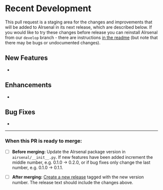 <!-- Welcome to the AIrsenal repo, thank you for making a contribution!

This template should only be used by AIrsenal maintainers for creating
pull requests from the develop branch into the main/master branch.
Contributions from the community do not need to use this template -
please either delete the template text or use our other pull request
template.

For maintainers:
- When merging a contribution into the develop branch
(i.e. into this PR) please update the relevant sections below with
the changes that have been made.
- Please remember to link to the issue that the change is for where
possible, including using the 'closes' or 'fixes' keyword where
appropriate so the issue is closed when this is merged.

Everything between the html comment brackets will not be rendered.
You may delete these comments if you like. -->

# Recent Development

This pull request is a staging area for the changes and improvements
that will be added to AIrsenal in its next release, which are
described below. If you would like to try these changes before release
you can reinstall AIrsenal from our `develop` branch - there are instructions
[in the readme](https://github.com/alan-turing-institute/AIrsenal/blob/master/README.md)
(but note that there may be bugs or undocumented changes).

## New Features
<!-- List changes that add new functionality to AIrsenal here.-->

- 

## Enhancements
<!-- List changes that add improve pre-existing AIrsenal components here -->

- 

## Bug Fixes
<!-- List changes that fix errors and bugs in AIrsenal here -->

- 

---

### When this PR is ready to merge:

- [ ] **Before merging:** Update the AIrsenal package version in `airsenal/__init__.py`. If new
features have been added increment the middle number, e.g. 0.1.0 -> 0.2.0,
or if bug fixes only change the last number, e.g. 0.1.0 -> 0.1.1.

- [ ] **After merging:** [Create a new release](https://docs.github.com/en/github/administering-a-repository/managing-releases-in-a-repository)
tagged with the new version number. The release text should include the changes above.
